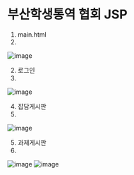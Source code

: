 # 부산학생통역 협회 JSP

1. main.html
2. 
![image](https://user-images.githubusercontent.com/49021626/147387733-da2b7d20-2a40-4b5d-bec6-a5d1e25e6f90.png)

2. 로그인
3. 
![image](https://user-images.githubusercontent.com/49021626/147387754-4af09165-571a-4e94-8966-5d19f6694677.png)


4. 잡담게시판
5. 
![image](https://user-images.githubusercontent.com/49021626/147387773-96a8d155-0b8f-4a34-9e54-0ed0a282fde8.png)


5. 과제게시판
6. 
![image](https://user-images.githubusercontent.com/49021626/147387786-2e831894-0eb0-467d-a917-6c568629e5bf.png)
![image](https://user-images.githubusercontent.com/49021626/147387791-7e30924a-1546-4029-b206-3a0f15e811ee.png)
